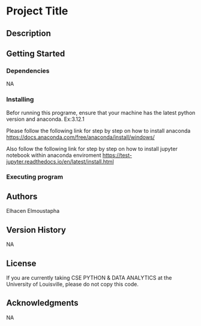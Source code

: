 # Project Title


## Description



## Getting Started

### Dependencies
NA
### Installing
Befor running this programe, ensure that your machine has the latest python version and anaconda. Ex:3.12.1

Please follow the following link for step by step on how to install anaconda
https://docs.anaconda.com/free/anaconda/install/windows/

Also follow the following link for step by step on how to install jupyter notebook within anaconda enviroment
https://test-jupyter.readthedocs.io/en/latest/install.html
### Executing program



## Authors

Elhacen Elmoustapha

## Version History
NA
## License
If you are currently taking CSE PYTHON & DATA ANALYTICS at the University of Louisville, please do not copy this code. 
## Acknowledgments
NA
